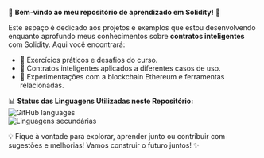 🌟 **Bem-vindo ao meu repositório de aprendizado em Solidity!** 🌟  

Este espaço é dedicado aos projetos e exemplos que estou desenvolvendo enquanto aprofundo meus conhecimentos sobre **contratos inteligentes** com Solidity. Aqui você encontrará:  

- 🔧 Exercícios práticos e desafios do curso.  
- 📜 Contratos inteligentes aplicados a diferentes casos de uso.  
- 🚀 Experimentações com a blockchain Ethereum e ferramentas relacionadas.  

📊 **Status das Linguagens Utilizadas neste Repositório:**  
![GitHub languages](https://img.shields.io/github/languages/top/NotDiasz/Curso-Solidity?style=flat&logo=github)  
![Linguagens secundárias](https://img.shields.io/github/languages/count/NotDiasz/Curso-Solidity?style=flat&logo=github)  


💡 Fique à vontade para explorar, aprender junto ou contribuir com sugestões e melhorias! Vamos construir o futuro juntos! ✨
